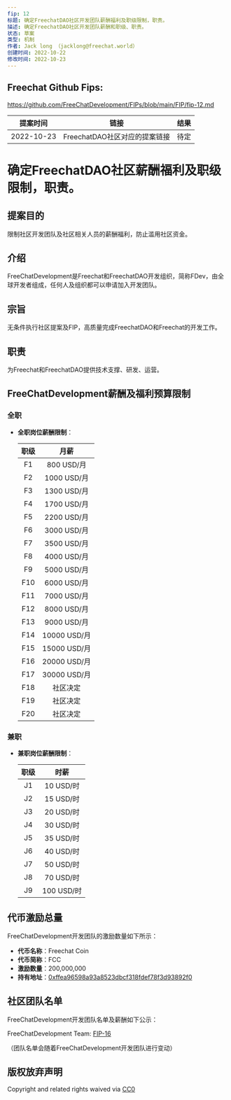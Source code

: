 ```yaml
---
fip: 12
标题: 确定FreechatDAO社区开发团队薪酬福利及职级限制，职责。
描述: 确定FreechatDAO社区开发团队薪酬和职级、职责。
状态: 草案
类型: 机制
作者: Jack long （jacklong@freechat.world）
创建时间: 2022-10-22
修改时间: 2022-10-23
---
```


## Freechat Github Fips: 

https://github.com/FreeChatDevelopment/FIPs/blob/main/FIP/fip-12.md


  | 提案时间 | 链接 | 结果 |
  |:-:|:-:|:-:|
  |2022-10-23|FreechatDAO社区对应的提案链接|待定|

# 确定FreechatDAO社区薪酬福利及职级限制，职责。

## 提案目的
限制社区开发团队及社区相关人员的薪酬福利，防止滥用社区资金。

## 介绍
FreeChatDevelopment是Freechat和FreechatDAO开发组织，简称FDev，由全球开发者组成，任何人及组织都可以申请加入开发团队。

## 宗旨
无条件执行社区提案及FIP，高质量完成FreechatDAO和Freechat的开发工作。

## 职责
为Freechat和FreechatDAO提供技术支撑、研发、运营。

## FreeChatDevelopment薪酬及福利预算限制
### 全职
   - **全职岗位薪酬限制**：

     | 职级 | 月薪 |
     | :-: |:-:|
     | F1  |800 USD/月|
     | F2  |1000 USD/月|
     | F3  |1300 USD/月|
     | F4  |1700 USD/月|
     | F5  |2200 USD/月|
     | F6  |3000 USD/月|
     | F7  |3500 USD/月|
     | F8  |4000 USD/月|
     | F9  |5000 USD/月|
     | F10 |6000 USD/月|
     | F11 |7000 USD/月|
     | F12 |8000 USD/月|
     | F13 |9000 USD/月|
     | F14 |10000 USD/月|
     | F15 |15000 USD/月|
     | F16 |20000 USD/月|
     | F17 |30000 USD/月|
     | F18 |社区决定|
     | F19 |社区决定|
     | F20 |社区决定|

### 兼职
- **兼职岗位薪酬限制**：

   | 职级 | 时薪 |
   | :-: |:-:|
   | J1  |10 USD/时|
   | J2  |15 USD/时|
   | J3  |20 USD/时|
   | J4  |30 USD/时|
   | J5  |35 USD/时|
   | J6  |40 USD/时|
   | J7  |50 USD/时|
   | J8  |70 USD/时|
   | J9  |100 USD/时|

## 代币激励总量
FreeChatDevelopment开发团队的激励数量如下所示：
- **代币名称**：Freechat Coin
- **代币简称**：FCC
- **激励数量**：200,000,000
- **持有地址**：[0xffea96598a93a8523dbcf318fdef78f3d93892f0](https://etherscan.io/token/0x171b1daefac13a0a3524fcb6beddc7b31e58e079?a=0xffea96598a93a8523dbcf318fdef78f3d93892f0)

## 社区团队名单
FreeChatDevelopment开发团队名单及薪酬如下公示：

FreeChatDevelopment Team: [FIP-16](https://github.com/FreeChatDevelopment/FIPs/blob/main/FIP/fip-16.md)

（团队名单会随着FreeChatDevelopment开发团队进行变动）

## 版权放弃声明
Copyright and related rights waived via [CC0](https://github.com/ethereum/EIPs/blob/master/LICENSE.md)